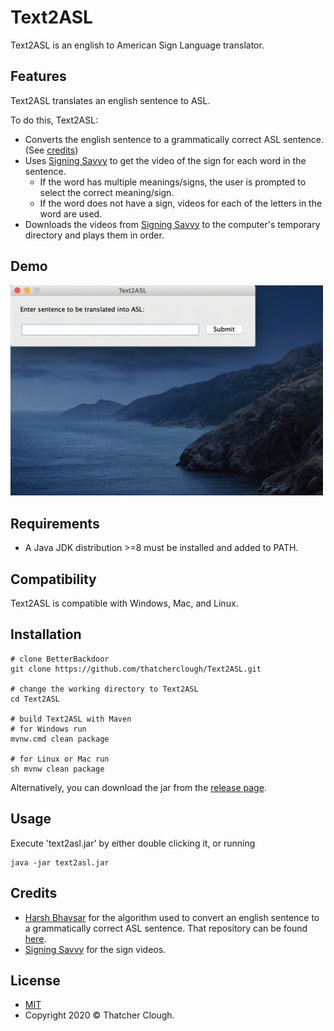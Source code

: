 # Text2ASL
Text2ASL is an english to American Sign Language translator.

## Features
Text2ASL translates an english sentence to ASL.

To do this, Text2ASL:
- Converts the english sentence to a grammatically correct ASL sentence. (See [credits](https://github.com/thatcherclough/Text2ASL#credits))
- Uses [Signing Savvy](https://www.signingsavvy.com/) to get the video of the sign for each word in the sentence.
  - If the word has multiple meanings/signs, the user is prompted to select the correct meaning/sign.
  - If the word does not have a sign, videos for each of the letters in the word are used.
- Downloads the videos from [Signing Savvy](https://www.signingsavvy.com/) to the computer's temporary directory and plays them in order.

## Demo
<img src="demo/demo.gif" width="500">

## Requirements
- A Java JDK distribution >=8 must be installed and added to PATH.

## Compatibility
Text2ASL is compatible with Windows, Mac, and Linux.

## Installation
```
# clone BetterBackdoor
git clone https://github.com/thatcherclough/Text2ASL.git

# change the working directory to Text2ASL
cd Text2ASL

# build Text2ASL with Maven
# for Windows run
mvnw.cmd clean package

# for Linux or Mac run
sh mvnw clean package
```

Alternatively, you can download the jar from the [release page](https://github.com/thatcherclough/Text2ASL/releases).

## Usage
Execute 'text2asl.jar' by either double clicking it, or running
```
java -jar text2asl.jar
```

## Credits
- [Harsh Bhavsar](https://github.com/harshbhavsar) for the algorithm used to convert an english sentence to a grammatically correct ASL sentence. That repository can be found [here](https://github.com/harshbits/english-asl-algorithm).
- [Signing Savvy](https://www.signingsavvy.com/) for the sign videos.

## License
- [MIT](https://choosealicense.com/licenses/mit/)
- Copyright 2020 ©️ Thatcher Clough.
